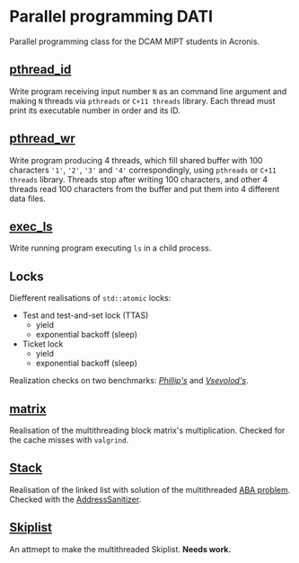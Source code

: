 # **Parallel programming DATI**
Parallel programming class for the DCAM MIPT students in Acronis.

## **[pthread_id](pthread_id/)**

Write program receiving input number `N` as an command line argument and making
`N` threads via `pthreads` or `C+11 threads` library. Each thread must print its
executable number in order and its ID.

## **[pthread_wr](pthread_wr/)**

Write program producing 4 threads, which fill shared buffer with 100 characters 
`'1'`, `'2'`, `'3'` and `'4'` correspondingly, using `pthreads` or 
`C+11 threads` library. Threads stop after writing 100 characters, and other 4 
threads read 100 characters from the buffer and put them into 4 different data 
files.

## **[exec_ls](exec_ls/)**

Write running program executing `ls` in a child process.

## **Locks**

Diefferent realisations of `std::atomic` locks:
 - Test and test-and-set lock (TTAS)
   - yield
   - exponential backoff (sleep)
 - Ticket lock
   - yield
   - exponential backoff (sleep)

Realization checks on two benchmarks: *[Phillip's](./locks_for_Phills_bench)*
and *[Vsevolod's](./locks_for_Seva_bench)*.


## **[matrix](matrix/)**

Realisation of the multithreading block matrix's multiplication. Checked for the 
cache misses with `valgrind`.

## **[Stack](multithreadedList/)**

Realisation of the linked list with solution of the multithreaded [ABA problem](https://en.wikipedia.org/wiki/ABA_problem).
Checked with the [AddressSanitizer](https://github.com/google/sanitizers/wiki/AddressSanitizer).


## **[Skiplist](skiplist/)**

An attmept to make the multithreaded Skiplist. **Needs work.**